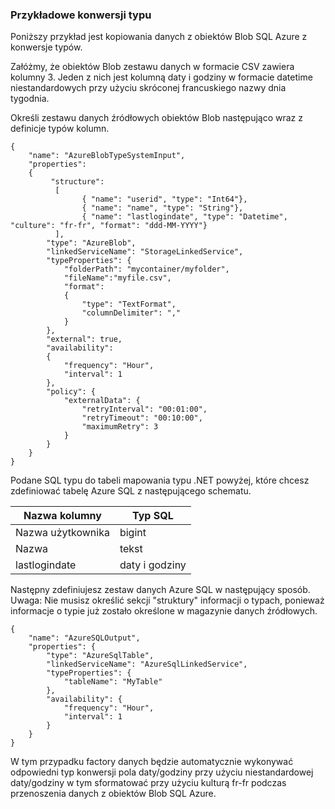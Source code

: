### <a name="type-conversion-sample"></a>Przykładowe konwersji typu
Poniższy przykład jest kopiowania danych z obiektów Blob SQL Azure z konwersje typów.

Załóżmy, że obiektów Blob zestawu danych w formacie CSV zawiera kolumny 3. Jeden z nich jest kolumną daty i godziny w formacie datetime niestandardowych przy użyciu skróconej francuskiego nazwy dnia tygodnia.

Określi zestawu danych źródłowych obiektów Blob następująco wraz z definicje typów kolumn.

    {
        "name": "AzureBlobTypeSystemInput",
        "properties":
        {
             "structure": 
              [
                    { "name": "userid", "type": "Int64"},
                    { "name": "name", "type": "String"},
                    { "name": "lastlogindate", "type": "Datetime", "culture": "fr-fr", "format": "ddd-MM-YYYY"}
              ],
            "type": "AzureBlob",
            "linkedServiceName": "StorageLinkedService",
            "typeProperties": {
                "folderPath": "mycontainer/myfolder",
                "fileName":"myfile.csv",
                "format":
                {
                    "type": "TextFormat",
                    "columnDelimiter": ","
                }
            },
            "external": true,
            "availability":
            {
                "frequency": "Hour",
                "interval": 1
            },
            "policy": {
                "externalData": {
                    "retryInterval": "00:01:00",
                    "retryTimeout": "00:10:00",
                    "maximumRetry": 3
                }
            }
        }
    }

Podane SQL typu do tabeli mapowania typu .NET powyżej, które chcesz zdefiniować tabelę Azure SQL z następującego schematu.

| Nazwa kolumny | Typ SQL |
| ----------- | -------- |
| Nazwa użytkownika | bigint |
| Nazwa | tekst |
| lastlogindate | daty i godziny |

Następny zdefiniujesz zestaw danych Azure SQL w następujący sposób. Uwaga: Nie musisz określić sekcji "struktury" informacji o typach, ponieważ informacje o typie już zostało określone w magazynie danych źródłowych.

    {
        "name": "AzureSQLOutput",
        "properties": {
            "type": "AzureSqlTable",
            "linkedServiceName": "AzureSqlLinkedService",
            "typeProperties": {
                "tableName": "MyTable"
            },
            "availability": {
                "frequency": "Hour",
                "interval": 1
            }
        }
    }

W tym przypadku factory danych będzie automatycznie wykonywać odpowiedni typ konwersji pola daty/godziny przy użyciu niestandardowej daty/godziny w tym sformatować przy użyciu kulturą fr-fr podczas przenoszenia danych z obiektów Blob SQL Azure.


